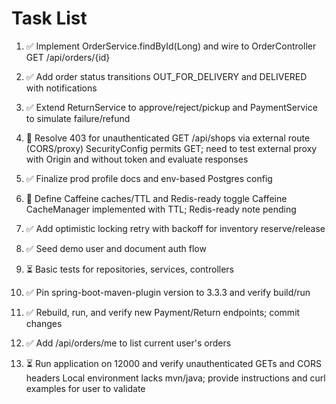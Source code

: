 # Task List

1. ✅ Implement OrderService.findById(Long) and wire to OrderController GET /api/orders/{id}

2. ✅ Add order status transitions OUT_FOR_DELIVERY and DELIVERED with notifications

3. ✅ Extend ReturnService to approve/reject/pickup and PaymentService to simulate failure/refund

4. 🔄 Resolve 403 for unauthenticated GET /api/shops via external route (CORS/proxy)
SecurityConfig permits GET; need to test external proxy with Origin and without token and evaluate responses
5. ✅ Finalize prod profile docs and env-based Postgres config

6. 🔄 Define Caffeine caches/TTL and Redis-ready toggle
Caffeine CacheManager implemented with TTL; Redis-ready note pending
7. ✅ Add optimistic locking retry with backoff for inventory reserve/release

8. ✅ Seed demo user and document auth flow

9. ⏳ Basic tests for repositories, services, controllers

10. ✅ Pin spring-boot-maven-plugin version to 3.3.3 and verify build/run

11. ✅ Rebuild, run, and verify new Payment/Return endpoints; commit changes

12. ✅ Add /api/orders/me to list current user's orders

13. ⏳ Run application on 12000 and verify unauthenticated GETs and CORS headers
Local environment lacks mvn/java; provide instructions and curl examples for user to validate

